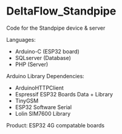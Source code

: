 # DeltaFlow_Standpipe
Code for the Standpipe device & server

Languages: 
  - Arduino-C (ESP32 board)
  - SQLserver (Database)
  - PHP (Server)

Arduino Library Dependencies:
  - ArduinoHTTPClient 
  - Espressif ESP32 Boards Data + Library
  - TinyGSM
  - ESP32 Software Serial
  - Lolin SIM7600 Library

Product: ESP32 4G compatable boards
